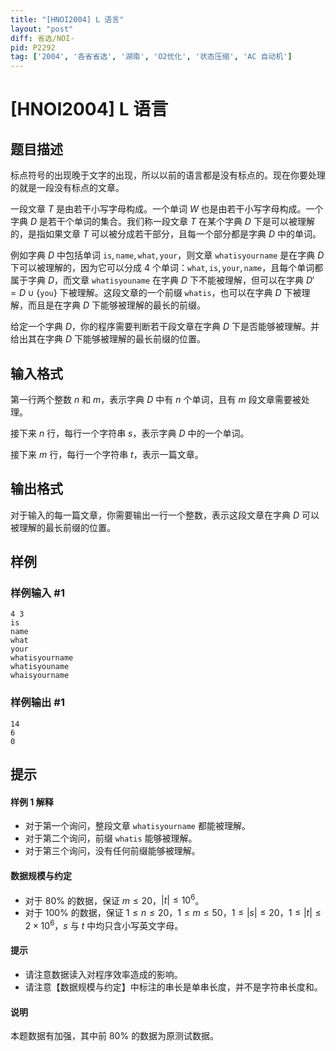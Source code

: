 ```yaml
---
title: "[HNOI2004] L 语言"
layout: "post"
diff: 省选/NOI-
pid: P2292
tag: ['2004', '各省省选', '湖南', 'O2优化', '状态压缩', 'AC 自动机']
---
```

# [HNOI2004] L 语言
## 题目描述

标点符号的出现晚于文字的出现，所以以前的语言都是没有标点的。现在你要处理的就是一段没有标点的文章。  

一段文章 $T$ 是由若干小写字母构成。一个单词 $W$ 也是由若干小写字母构成。一个字典 $D$ 是若干个单词的集合。我们称一段文章 $T$ 在某个字典 $D$ 下是可以被理解的，是指如果文章 $T$ 可以被分成若干部分，且每一个部分都是字典 $D$ 中的单词。  

例如字典 $D$ 中包括单词 $\texttt{is},\texttt{name},\texttt{what},\texttt{your}$，则文章 $\texttt{whatisyourname}$ 是在字典 $D$ 下可以被理解的，因为它可以分成 $4$ 个单词：$\texttt{what},\texttt{is},\texttt{your},\texttt{name}$，且每个单词都属于字典 $D$，而文章 $\texttt{whatisyouname}$ 在字典 $D$ 下不能被理解，但可以在字典 $D'=D\cup\{\texttt{you}\}$ 下被理解。这段文章的一个前缀 $\texttt{whatis}$，也可以在字典 $D$ 下被理解，而且是在字典 $D$ 下能够被理解的最长的前缀。  

给定一个字典 $D$，你的程序需要判断若干段文章在字典 $D$ 下是否能够被理解。并给出其在字典 $D$ 下能够被理解的最长前缀的位置。
## 输入格式

第一行两个整数 $n$ 和 $m$，表示字典 $D$ 中有 $n$ 个单词，且有 $m$ 段文章需要被处理。

接下来 $n$ 行，每行一个字符串 $s$，表示字典 $D$ 中的一个单词。

接下来 $m$ 行，每行一个字符串 $t$，表示一篇文章。
## 输出格式

对于输入的每一篇文章，你需要输出一行一个整数，表示这段文章在字典 $D$ 可以被理解的最长前缀的位置。
## 样例

### 样例输入 #1
```
4 3 
is
name
what
your
whatisyourname
whatisyouname
whaisyourname

```
### 样例输出 #1
```
14
6
0

```
## 提示

#### 样例 1 解释

- 对于第一个询问，整段文章 `whatisyourname` 都能被理解。
- 对于第二个询问，前缀 `whatis` 能够被理解。
- 对于第三个询问，没有任何前缀能够被理解。

#### 数据规模与约定

- 对于 $80\%$ 的数据，保证 $m \leq 20$，$|t| \leq 10^6$。
- 对于 $100\%$ 的数据，保证 $1 \leq n \leq 20$，$1 \leq m \leq 50$，$1 \leq |s| \leq 20$，$1 \leq |t| \leq 2 \times 10^6$，$s$ 与 $t$ 中均只含小写英文字母。

#### 提示

- 请注意数据读入对程序效率造成的影响。
- 请注意【数据规模与约定】中标注的串长是单串长度，并不是字符串长度和。

#### 说明

本题数据有加强，其中前 $80\%$ 的数据为原测试数据。
